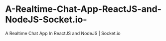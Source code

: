 # A-Realtime-Chat-App-ReactJS-and-NodeJS-Socket.io-
A Realtime Chat App In ReactJS and NodeJS | Socket.io 
